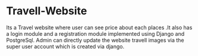 # Travell-Website
Its a Travel website where user can see price about each places .It also has a login module and a registration module implemented using Django and PostgreSql. Admin can directly update the website travell images via the super user account which is created via django.
